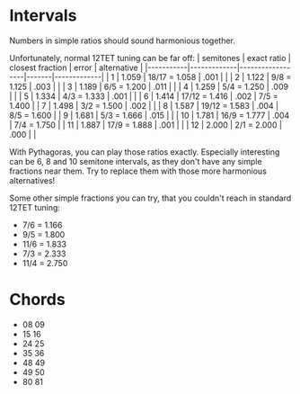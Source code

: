 # Intervals

Numbers in simple ratios should sound harmonious together.

Unfortunately, normal 12TET tuning can be far off:
| semitones | exact ratio | closest fraction | error | alternative |
|-----------|-------------|------------------|-------|-------------|
| 1         | 1.059       | 18/17 = 1.058    | .001  |             |
| 2         | 1.122       | 9/8   = 1.125    | .003  |             |
| 3         | 1.189       | 6/5   = 1.200    | .011  |             |
| 4         | 1.259       | 5/4   = 1.250    | .009  |             |
| 5         | 1.334       | 4/3   = 1.333    | .001  |             |
| 6         | 1.414       | 17/12 = 1.416    | .002  | 7/5 = 1.400 |
| 7         | 1.498       | 3/2   = 1.500    | .002  |             |
| 8         | 1.587       | 19/12 = 1.583    | .004  | 8/5 = 1.600 |
| 9         | 1.681       | 5/3   = 1.666    | .015  |             |
| 10        | 1.781       | 16/9  = 1.777    | .004  | 7/4 = 1.750 |
| 11        | 1.887       | 17/9  = 1.888    | .001  |             |
| 12        | 2.000       | 2/1   = 2.000    | .000  |             |

With Pythagoras, you can play those ratios exactly. Especially interesting can be 6, 8 and 10 semitone intervals, as they don't have any simple fractions near them. Try to replace them with those more harmonious alternatives!

Some other simple fractions you can try, that you couldn't reach in standard 12TET tuning:
- 7/6 = 1.166
- 9/5 = 1.800
- 11/6 = 1.833
- 7/3 = 2.333
- 11/4 = 2.750

# Chords

- 08 09
- 15 16
- 24 25
- 35 36
- 48 49
- 49 50
- 80 81
